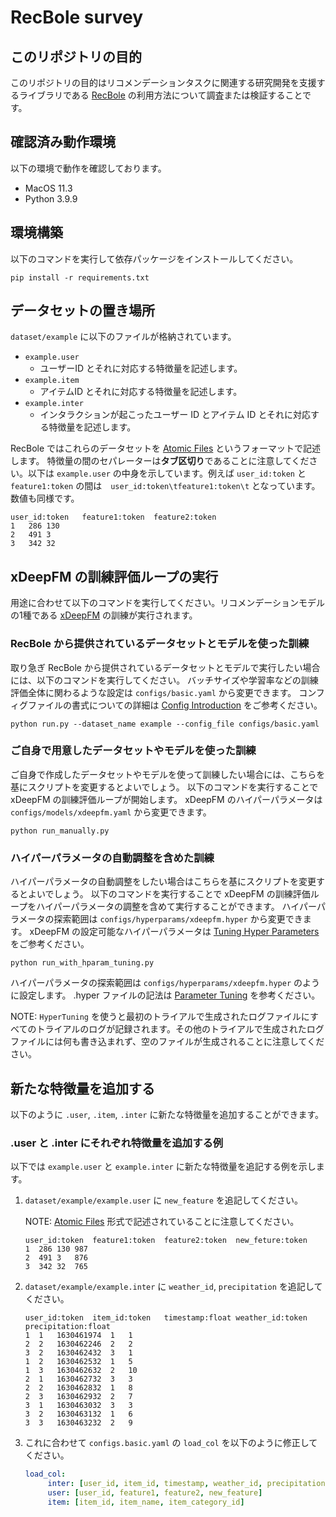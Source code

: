# RecBole survey

## このリポジトリの目的

このリポジトリの目的はリコメンデーションタスクに関連する研究開発を支援するライブラリである [RecBole](https://recbole.io/docs/index.html) の利用方法について調査または検証することです。

## 確認済み動作環境

以下の環境で動作を確認しております。

- MacOS 11.3
- Python 3.9.9

## 環境構築

以下のコマンドを実行して依存パッケージをインストールしてください。

```shell
pip install -r requirements.txt
```

## データセットの置き場所

`dataset/example` に以下のファイルが格納されています。

- `example.user`
  - ユーザーID とそれに対応する特徴量を記述します。
- `example.item`
  - アイテムID とそれに対応する特徴量を記述します。
- `example.inter`
  - インタラクションが起こったユーザー ID とアイテム ID とそれに対応する特徴量を記述します。

RecBole ではこれらのデータセットを [Atomic Files](https://recbole.io/docs/user_guide/data/atomic_files.html) というフォーマットで記述します。
特徴量の間のセパレーターは**タブ区切り**であることに注意してください。以下は `example.user` の中身を示しています。例えば `user_id:token` と `feature1:token` の間は　`user_id:token\tfeature1:token\t` となっています。数値も同様です。

```
user_id:token	feature1:token	feature2:token
1	286	130
2	491	3
3	342	32
```

## xDeepFM の訓練評価ループの実行

用途に合わせて以下のコマンドを実行してください。リコメンデーションモデルの1種である [xDeepFM](https://recbole.io/docs/user_guide/model/context/xdeepfm.html#xdeepfm) の訓練が実行されます。

### RecBole から提供されているデータセットとモデルを使った訓練

取り急ぎ RecBole から提供されているデータセットとモデルで実行したい場合には、以下のコマンドを実行してください。
バッチサイズや学習率などの訓練評価全体に関わるような設定は `configs/basic.yaml` から変更できます。
コンフィグファイルの書式についての詳細は [Config Introduction](https://recbole.io/docs/user_guide/config_settings.html) をご参考ください。

```shell
python run.py --dataset_name example --config_file configs/basic.yaml
```

### ご自身で用意したデータセットやモデルを使った訓練

ご自身で作成したデータセットやモデルを使って訓練したい場合には、こちらを基にスクリプトを変更するとよいでしょう。
以下のコマンドを実行することで xDeepFM の訓練評価ループが開始します。
xDeepFM のハイパーパラメータは `configs/models/xdeepfm.yaml` から変更できます。

```shell
python run_manually.py
```

### ハイパーパラメータの自動調整を含めた訓練

ハイパーパラメータの自動調整をしたい場合はこちらを基にスクリプトを変更するとよいでしょう。
以下のコマンドを実行することで xDeepFM の訓練評価ループをハイパーパラメータの調整を含めて実行することができます。
ハイパーパラメータの探索範囲は `configs/hyperparams/xdeepfm.hyper` から変更できます。
xDeepFM の設定可能なハイパーパラメータは [Tuning Hyper Parameters](https://recbole.io/docs/user_guide/model/context/xdeepfm.html#tuning-hyper-parameters) をご参考ください。

```shell
python run_with_hparam_tuning.py
```

ハイパーパラメータの探索範囲は `configs/hyperparams/xdeepfm.hyper` のように設定します。
.hyper ファイルの記法は [Parameter Tuning](https://recbole.io/docs/v1.0.0/user_guide/usage/parameter_tuning.html) を参考ください。

NOTE: `HyperTuning` を使うと最初のトライアルで生成されたログファイルにすべてのトライアルのログが記録されます。その他のトライアルで生成されたログファイルには何も書き込まれず、空のファイルが生成されることに注意してください。

## 新たな特徴量を追加する

以下のように `.user`, `.item`, `.inter` に新たな特徴量を追加することができます。

### .user と .inter にそれぞれ特徴量を追加する例

以下では `example.user` と `example.inter` に新たな特徴量を追記する例を示します。

1. `dataset/example/example.user` に `new_feature` を追記してください。

     NOTE: [Atomic Files](https://recbole.io/docs/user_guide/data/atomic_files.html) 形式で記述されていることに注意してください。

     ```
     user_id:token	feature1:token	feature2:token	new_feture:token
     1	286	130	987
     2	491	3	876
     3	342	32	765
     ```

2. `dataset/example/example.inter` に `weather_id`, `precipitation` を追記してください。

     ```
     user_id:token	item_id:token	timestamp:float	weather_id:token	precipitation:float
     1	1	1630461974	1	1
     2	2	1630462246	2	2
     3	2	1630462432	3	1
     1	2	1630462532	1	5
     1	3	1630462632	2	10
     2	1	1630462732	3	3
     2	2	1630462832	1	8
     2	3	1630462932	2	7
     3	1	1630463032	3	3
     3	2	1630463132	1	6
     3	3	1630463232	2	9
     ```

3. これに合わせて `configs.basic.yaml` の `load_col` を以下のように修正してください。

     ```yaml
     load_col:
          inter: [user_id, item_id, timestamp, weather_id, precipitation]
          user: [user_id, feature1, feature2, new_feature]
          item: [item_id, item_name, item_category_id]
     ```
